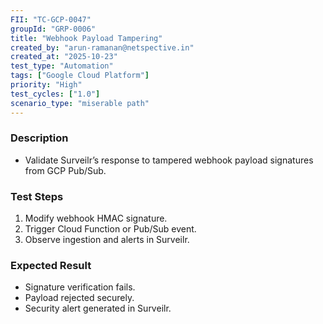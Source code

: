 ```yaml
---
FII: "TC-GCP-0047"
groupId: "GRP-0006"
title: "Webhook Payload Tampering"
created_by: "arun-ramanan@netspective.in"
created_at: "2025-10-23"
test_type: "Automation"
tags: ["Google Cloud Platform"]
priority: "High"
test_cycles: ["1.0"]
scenario_type: "miserable path"
---
```

### Description
- Validate Surveilr’s response to tampered webhook payload signatures from GCP Pub/Sub.

### Test Steps
1. Modify webhook HMAC signature.  
2. Trigger Cloud Function or Pub/Sub event.  
3. Observe ingestion and alerts in Surveilr.

### Expected Result
- Signature verification fails.  
- Payload rejected securely.  
- Security alert generated in Surveilr.
